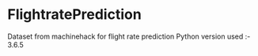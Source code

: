 # FlightratePrediction
Dataset from machinehack for flight rate prediction
Python version used :- 3.6.5
